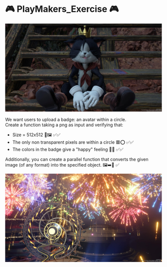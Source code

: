 # 🎮 PlayMakers_Exercise 🎮

![Image Alt Text](img/ff/cait_sith.jpg)

We want users to upload a badge: an avatar within a circle.  
Create a function taking a png as input and verifying that:

* Size = 512x512 📏🖼️  ✅✅
* The only non transparent pixels are within a circle 🟥⭕  ✅✅
* The colors in the badge give a "happy" feeling 🎨😊 ✅✅

Additionally, you can create a parallel function that converts the given image (of any format) into the specified object. 🖼️➡️🏅 ✅

![Image Alt Text](img/ff/fireworks.jpg)
